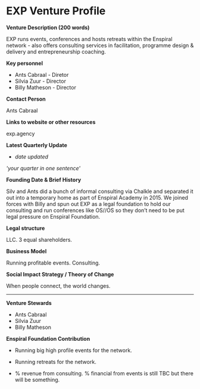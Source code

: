 # EXP Venture Profile

**Venture Description (200 words)**

EXP runs events, conferences and hosts retreats within the Enspiral network - also offers consulting services in facilitation, programme design & delivery and entrepreneurship coaching. 

**Key personnel**

* Ants Cabraal - Diretor
* Silvia Zuur - Director
* Billy Matheson - Director

**Contact Person**

Ants Cabraal

**Links to website or other resources**

exp.agency

**Latest Quarterly Update**

* *date updated*

*'your quarter in one sentence'*

**Founding Date & Brief History**

Silv and Ants did a bunch of informal consulting via Chalkle and separated it out into a temporary home as part of Enspiral Academy in 2015. We joined forces with Billy and spun out EXP as a legal foundation to hold our consulting and run conferences like OS//OS so they don’t need to be put legal pressure on Enspiral Foundation. 

**Legal structure**

LLC. 3 equal shareholders. 

**Business Model**

Running profitable events.
Consulting.

**Social Impact Strategy / Theory of Change**

When people connect, the world changes. 

---

**Venture Stewards** 

* Ants Cabraal
* Silvia Zuur
* Billy Matheson

**Enspiral Foundation Contribution**

* Running big high profile events for the network. 

* Running retreats for the network. 

* % revenue from consulting. % financial from events is still TBC but there will be something. 
